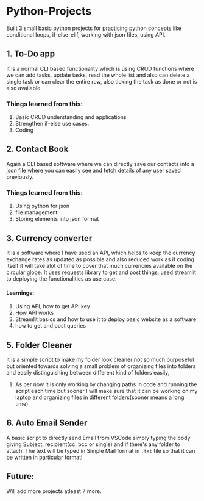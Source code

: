 # Python-Projects

Built 3 small basic python projects for practicing python concepts like conditional loops, if-else-elif, working with json files, using API.

## 1. To-Do app 
It is a normal CLI based functionality which is using CRUD functions where we can add tasks, update tasks, read the whole list and also can delete a single task or can clear the entire row, also ticking the task as done or not is also available.
### Things learned from this:
1. Basic CRUD understanding and applications
2. Strengthen if-else use cases.
3. Coding 

## 2. Contact Book
Again a CLI based software where we can directly save our contacts into a json file where you can easily see and fetch details of any user saved previously. 
### Things learned from this:
1. Using python for json
2. file management
3. Storing elements into json format

## 3. Currency converter
It is a software where I have used an API, which helps to keep the currency exchange rates as updated as possible and also reduced work as if coding itself it will take alot of time to cover that much currencies available on the circular globe. It uses requests library to get and post things, used streamlit to deploying the functionalities as use case. 
#### Learnings:
1. Using API, how to get API key
2. How API works
3. Streamlit basics and how to use it to deploy basic website as a software
4. how to get and post queries

## 5. Folder Cleaner
It is a simple script to make my folder look cleaner not so much purposeful but oriented towards solving a small problem of organizing files into folders and easily distinguishing between different kind of folders easily,
1. As per now it is only working by changing paths in code and running the script each time but sooner I will make sure that it can be working on my laptop and organizing files in different folders(sooner means a long time)

## 6. Auto Email Sender
A basic script to directly send Email from VSCode simply typing the body giving Subject, recipient(cc, bcc or single) and if there's any folder to attach: The text will be typed in Simple Mail format in ```.txt``` file so that it can be written in particular format!


## Future:

Will add more projects atleast 7 more.

